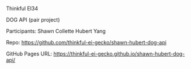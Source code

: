 Thinkful EI34

DOG API (pair project)

Participants:
Shawn Collette
Hubert Yang

Repo:
https://github.com/thinkful-ei-gecko/shawn-hubert-dog-api

GitHub Pages URL: 
https://thinkful-ei-gecko.github.io/shawn-hubert-dog-api/
